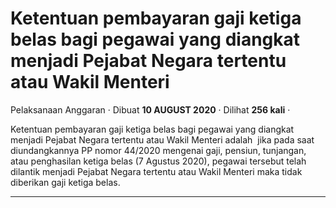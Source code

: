 Ketentuan pembayaran gaji ketiga belas bagi pegawai yang diangkat menjadi Pejabat Negara tertentu atau Wakil Menteri
====================================================================================================================

Pelaksanaan Anggaran · Dibuat **10 AUGUST 2020** · Dilihat **256 kali** ·

Ketentuan pembayaran gaji ketiga belas bagi pegawai yang diangkat menjadi Pejabat Negara tertentu atau Wakil Menteri adalah  jika pada saat diundangkannya PP nomor 44/2020 mengenai gaji, pensiun, tunjangan, atau penghasilan ketiga belas (7 Agustus 2020), pegawai tersebut telah dilantik menjadi Pejabat Negara tertentu atau Wakil Menteri maka tidak diberikan gaji ketiga belas.

  
  
  

* * *